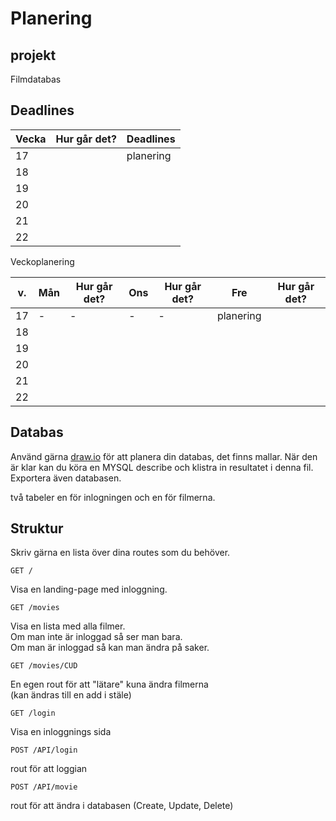 # Planering

## projekt

Filmdatabas

## Deadlines

| Vecka | Hur går det? | Deadlines |
| ----- | ------------ | --------- |
| 17    |              | planering |
| 18    |              |           |
| 19    |              |           |
| 20    |              |           |
| 21    |              |           |
| 22    |              |           |

Veckoplanering

| v.  | Mån | Hur går det? | Ons | Hur går det? | Fre       | Hur går det? |
| --- | --- | ------------ | --- | ------------ | --------- | ------------ |
| 17  | -   | -            | -   | -            | planering |              |
| 18  |     |              |     |              |           |              |
| 19  |     |              |     |              |           |              |
| 20  |     |              |     |              |           |              |
| 21  |     |              |     |              |           |              |
| 22  |     |              |     |              |           |              |

## Databas

Använd gärna [draw.io](https://app.diagrams.net/) för att planera din databas, det finns mallar.
När den är klar kan du köra en MYSQL describe och klistra in resultatet i denna fil.
Exportera även databasen.

två tabeler en för inlogningen och en för filmerna.

## Struktur

Skriv gärna en lista över dina routes som du behöver.

```
GET /
```

Visa en landing-page med inloggning.

```
GET /movies
```

Visa en lista med alla filmer.  
Om man inte är inloggad så ser man bara.  
Om man är inloggad så kan man ändra på saker.

```
GET /movies/CUD
```

En egen rout för att "lätare" kuna ändra filmerna  
(kan ändras till en add i stäle)

```
GET /login
```

Visa en inloggnings sida

```
POST /API/login
```

rout för att loggian

```
POST /API/movie
```

rout för att ändra i databasen (Create, Update, Delete)

